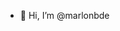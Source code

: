 <!-----# Hello 👋
This is the profile page from Marlon B. ----->
- 👋 Hi, I’m @marlonbde
<!----- 👀 I’m interested in ...
- 🌱 I’m currently learning ...
- 💞️ I’m looking to collaborate on ...
- 📫 How to reach me ...---->

<!---
marlonb207/marlonb207 is a ✨ special ✨ repository because its `README.md` (this file) appears on your GitHub profile.
You can click the Preview link to take a look at your changes.
--->
